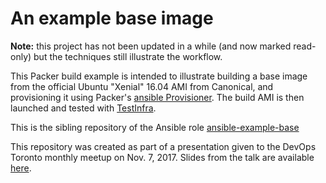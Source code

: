 An example base image
=====================

**Note:** this project has not been updated in a while (and now marked read-only) but the techniques still illustrate the workflow.

This Packer build example is intended to illustrate building a base image from the official Ubuntu "Xenial" 16.04 AMI from Canonical, and provisioning it using Packer's [ansible Provisioner](https://www.packer.io/docs/provisioners/ansible.html). The build AMI is then launched and tested with [TestInfra](https://testinfra.readthedocs.io).

This is the sibling repository of the Ansible role [ansible-example-base](https://github.com/jharley/ansible-example-base)

This repository was created as part of a presentation given to the DevOps Toronto monthly meetup on Nov. 7, 2017.  Slides from the talk are available [here](https://www.slideshare.net/JasonHarley3/building-immutable-machine-images-with-packer-and-ansible).
